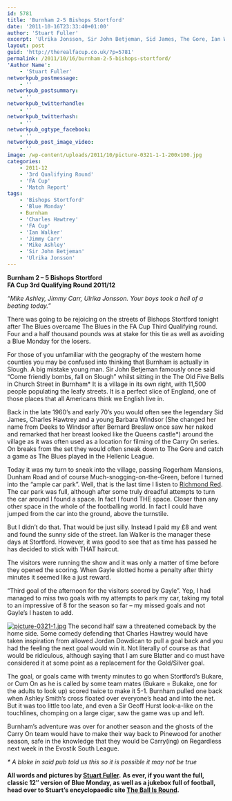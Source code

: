 ```yaml
---
id: 5781
title: 'Burnham 2-5 Bishops Stortford'
date: '2011-10-16T23:33:40+01:00'
author: 'Stuart Fuller'
excerpt: 'Ulrika Jonsson, Sir John Betjeman, Sid James, The Gore, Ian Walker and THAT hair, Geoff Hurst-a-like and bukake. Nope, we have no idea how Stuart Fuller does it either but it''s all in there!'
layout: post
guid: 'http://therealfacup.co.uk/?p=5781'
permalink: /2011/10/16/burnham-2-5-bishops-stortford/
'Author Name':
    - 'Stuart Fuller'
networkpub_postmessage:
    - ''
networkpub_postsummary:
    - ''
networkpub_twitterhandle:
    - ''
networkpub_twitterhash:
    - ''
networkpub_ogtype_facebook:
    - ''
networkpub_post_image_video:
    - ''
image: /wp-content/uploads/2011/10/picture-0321-1-1-200x100.jpg
categories:
    - 2011-12
    - '3rd Qualifying Round'
    - 'FA Cup'
    - 'Match Report'
tags:
    - 'Bishops Stortford'
    - 'Blue Monday'
    - Burnham
    - 'Charles Hawtrey'
    - 'FA Cup'
    - 'Ian Walker'
    - 'Jimmy Carr'
    - 'Mike Ashley'
    - 'Sir John Betjeman'
    - 'Ulrika Jonsson'
---
```


**Burnham 2 – 5 Bishops Stortford**  
**FA Cup 3rd Qualifying Round 2011/12**

*“Mike Ashley, Jimmy Carr, Ulrika Jonsson. Your boys took a hell of a beating today.”*

There was going to be rejoicing on the streets of Bishops Stortford tonight after The Blues overcame The Blues in the FA Cup Third Qualifying round. Four and a half thousand pounds was at stake for this tie as well as avoiding a Blue Monday for the losers.

For those of you unfamiliar with the geography of the western home counties you may be confused into thinking that Burnham is actually in Slough. A big mistake young man. Sir John Betjeman famously once said “Come friendly bombs, fall on Slough” whilst sitting in the The Old Five Bells in Church Street in Burnham\* It is a village in its own right, with 11,500 people populating the leafy streets. It is a perfect slice of England, one of those places that all Americans think we English live in.

Back in the late 1960’s and early 70’s you would often see the legendary Sid James, Charles Hawtrey and a young Barbara Windsor (She changed her name from Deeks to Windsor after Bernard Breslaw once saw her naked and remarked that her breast looked like the Queens castle\*) around the village as it was often used as a location for filming of the Carry On series. On breaks from the set they would often sneak down to The Gore and catch a game as The Blues played in the Hellenic League.

Today it was my turn to sneak into the village, passing Rogerham Mansions, Dunham Road and of course Much-snogging-on-the-Green, before I turned into the “ample car park”. Well, that is the last time I listen to [Richmond Red](http://twitter.com/richmond_red). The car park was full, although after some truly dreadful attempts to turn the car around I found a space. In fact I found THE space. Closer than any other space in the whole of the footballing world. In fact I could have jumped from the car into the ground, above the turnstile.

But I didn’t do that. That would be just silly. Instead I paid my £8 and went and found the sunny side of the street. Ian Walker is the manager these days at Stortford. However, it was good to see that as time has passed he has decided to stick with THAT haircut.

The visitors were running the show and it was only a matter of time before they opened the scoring. When Gayle slotted home a penalty after thirty minutes it seemed like a just reward.

“Third goal of the afternoon for the visitors scored by Gayle”. Yep, I had managed to miss two goals with my attempts to park my car, taking my total to an impressive of 8 for the season so far – my missed goals and not Gayle’s I hasten to add.

[![picture-0321-1.jpg](http://lh6.ggpht.com/-7J8z9Tl0P0g/TptWXov0VRI/AAAAAAAAA7w/Gdd7962wYyk/h320/picture-0321-1.jpg)](http://lh6.ggpht.com/-7J8z9Tl0P0g/TptWXov0VRI/AAAAAAAAA7w/Gdd7962wYyk/w800/picture-0321-1.jpg) The second half saw a threatened comeback by the home side. Some comedy defending that Charles Hawtrey would have taken inspiration from allowed Jordan Dowdican to pull a goal back and you had the feeling the next goal would win it. Not literally of course as that would be ridiculous, although saying that I am sure Blatter and co must have considered it at some point as a replacement for the Gold/Silver goal.

The goal, or goals came with twenty minutes to go when Stortford’s Bukare, or Cum On as he is called by some team mates (Bukare = Bukake, one for the adults to look up) scored twice to make it 5-1. Burnham pulled one back when Ashley Smith’s cross floated over everyone’s head and into the net. But it was too little too late, and even a Sir Geoff Hurst look-a-like on the touchlines, chomping on a large cigar, saw the game was up and left.

Burnham’s adventure was over for another season and the ghosts of the Carry On team would have to make their way back to Pinewood for another season, safe in the knowledge that they would be Carry(ing) on Regardless next week in the Evostik South League.

*\* A bloke in said pub told us this so it is possible it may not be true*

**All words and pictures by [Stuart Fuller](http://twitter.com/#!/theballisround).** **As ever, if you want the full, classic 12″ version of Blue Monday, as well as a jukebox full of football, head over to Stuart’s encyclopaedic site [The Ball Is Round](http://theballisround.co.uk/2011/09/18/i-am-your-one-and-only/).**